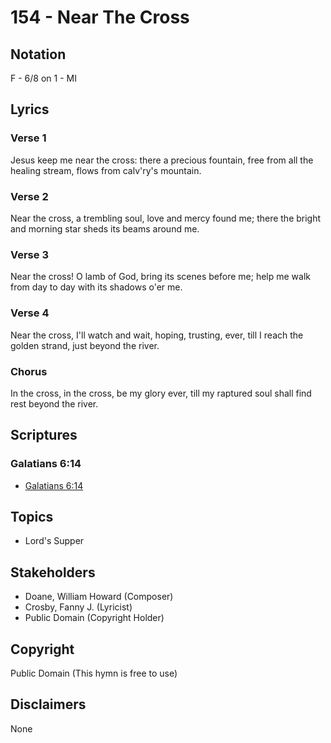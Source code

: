 # 154 - Near The Cross

## Notation

F - 6/8 on 1 - MI

## Lyrics

### Verse 1

Jesus keep me near the cross: there a precious fountain, free from all the healing stream, flows from calv'ry's mountain.

### Verse 2

Near the cross, a trembling soul, love and mercy found me; there the bright and morning star sheds its beams around me.

### Verse 3

Near the cross! O lamb of God, bring its scenes before me; help me walk from day to day with its shadows o'er me.

### Verse 4

Near the cross, I'll watch and wait, hoping, trusting, ever, till I reach the golden strand, just beyond the river.

### Chorus

In the cross, in the cross, be my glory ever, till my raptured soul shall find rest beyond the river.


## Scriptures

### Galatians 6:14

- [Galatians 6:14](https://www.biblegateway.com/passage/?search=Galatians%206%3A14)


## Topics

- Lord's Supper

## Stakeholders

- Doane, William Howard (Composer)
- Crosby, Fanny J. (Lyricist)
- Public Domain (Copyright Holder)

## Copyright

Public Domain
(This hymn is free to use)

## Disclaimers

None

